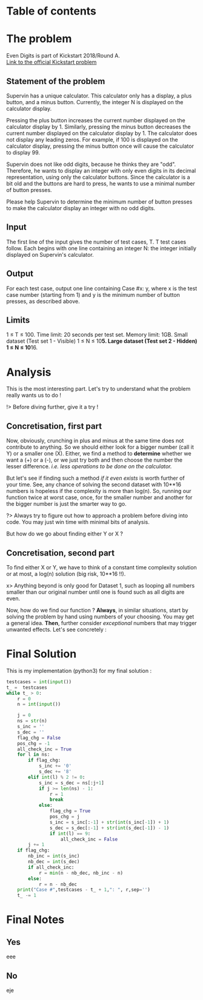 # Table of contents  

# The problem  
Even Digits is part of Kickstart 2018/Round A.  
[Link to the official Kickstart problem](https://codingcompetitions.withgoogle.com/kickstart/round/0000000000050edf/00000000000510ed#problem)

## Statement of the problem  
Supervin has a unique calculator. This calculator only has a display, a plus button, and a minus button. Currently, the integer N is displayed on the calculator display.

Pressing the plus button increases the current number displayed on the calculator display by 1. Similarly, pressing the minus button decreases the current number displayed on the calculator display by 1. The calculator does not display any leading zeros. For example, if 100 is displayed on the calculator display, pressing the minus button once will cause the calculator to display 99.

Supervin does not like odd digits, because he thinks they are "odd". Therefore, he wants to display an integer with only even digits in its decimal representation, using only the calculator buttons. Since the calculator is a bit old and the buttons are hard to press, he wants to use a minimal number of button presses.

Please help Supervin to determine the minimum number of button presses to make the calculator display an integer with no odd digits.

## Input

The first line of the input gives the number of test cases, T. T test cases follow. Each begins with one line containing an integer N: the integer initially displayed on Supervin's calculator.

## Output

For each test case, output one line containing Case #x: y, where x is the test case number (starting from 1) and y is the minimum number of button presses, as described above.

## Limits

1 ≤ T ≤ 100.
Time limit: 20 seconds per test set.
Memory limit: 1GB.
Small dataset (Test set 1 - Visible)
1 ≤ N ≤ 10**5.
Large dataset (Test set 2 - Hidden)
1 ≤ N ≤ 10**16.

# Analysis

This is the most interesting part. Let's try to understand what the problem really wants us to do !

!> Before diving further, give it a try !

## Concretisation, first part

Now, obviously, crunching in plus and minus at the same time does not contribute to anything. So we should either look for a bigger number (call it Y) or a smaller one (X). Either, we find a method to **determine** whether we want a (+) or a (-), or we just try both and then choose the number the lesser difference. *i.e. less operations to be done on the calculator.*

But let's see if finding such a method *if it even exists* is worth further of your time. See, any chance of solving the second dataset with 10**16 numbers is hopeless if the complexity is more than log(n). So, running our function twice at worst case, once, for the smaller number and another for the bigger number is just the smarter way to go.

?> Always try to figure out how to approach a problem before diving into code. You may just win time with minimal bits of analysis.

But how do we go about finding either Y or X ?

## Concretisation, second part

To find either X or Y, we have to think of a constant time complexity solution or at most, a log(n) solution (big risk, 10**16 !!).

x> Anything beyond is only good for Dataset 1, such as looping all numbers smaller than our original number until one is found such as all digits are even.

Now, how do we find our function ? **Always**, in similar situations, start by solving the problem by hand using numbers of your choosing. You may get a general idea. **Then**, further consider *exceptional* numbers that may trigger unwanted effects. Let's see concretely :

# Final Solution
This is my implementation (python3) for my final solution :

```python
testcases = int(input())
t_ =  testcases
while t_ > 0:
    r = 0
    n = int(input())

    j = 0
    ns = str(n)
    s_inc = ''
    s_dec = ''
    flag_chg = False
    pos_chg = -1
    all_check_inc = True
    for l in ns:
        if flag_chg:
            s_inc += '0'
            s_dec += '8'
        elif int(l) % 2 != 0:
            s_inc = s_dec = ns[:j+1]
            if j >= len(ns) - 1:
                r = 1
                break
            else:
                flag_chg = True
                pos_chg = j
                s_inc = s_inc[:-1] + str(int(s_inc[-1]) + 1)
                s_dec = s_dec[:-1] + str(int(s_dec[-1]) - 1)
                if int(l) == 9:
                    all_check_inc = False
        j += 1
    if flag_chg:
        nb_inc = int(s_inc)
        nb_dec = int(s_dec)
        if all_check_inc:
            r = min(n - nb_dec, nb_inc - n)
        else:
            r = n - nb_dec
    print("Case #",testcases - t_ + 1,": ", r,sep='')   
    t_ -= 1
```

# Final Notes
## Yes
eee
## No
eje